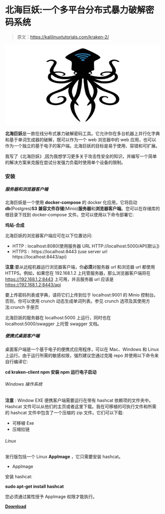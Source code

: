 # 北海巨妖:一个多平台分布式暴力破解密码系统

> 原文：<https://kalilinuxtutorials.com/kraken-2/>

[![](img//57a14aecaf2ba6ec1284351b3a36acd4.png)](https://blogger.googleusercontent.com/img/b/R29vZ2xl/AVvXsEjtDz7Qf7xqzBk_w0TYZqq-wRV7p_hn5mjkkfo1RISVm6cXvVjM7IW839jU6aP-JqtR1ObQZmruQJpxK7IoTgWrivNQSvaxbeIEFnYsOvhNeivF_HKjRBs88dFSwjzV-aFBHlVMH9-fqaHpkOC8-8e67DBsxaRRht0_6SPtLTf99Q_Epy441skwePDt/s728/kraken-logo%20(1).png)

**北海巨妖**是一款在线分布式暴力破解密码工具。它允许你在多台机器上并行化字典和基于单词生成器的破解，既可以作为一个 web 浏览器中的 web 应用，也可以作为一个独立的基于电子的客户端。北海巨妖的目标是易于使用、容错和可扩展。

我写了《北海巨妖》,因为我想学习更多关于攻击性安全的知识，并编写一个简单的解决方案来克服在尝试分发强力负载时使用单个设备的限制。

### 安装

##### 服务器和浏览器客户端

北海巨妖是一个使用 **docker-compose** 的 docker 化应用，它将启动**db**(Postgres)**S3 兼容文件存储**(Minio)**服务器**和**浏览器客户端**。您可以在存储库的根目录下找到 docker-compose 文件。您可以使用以下命令部署它:

**坞站-合成**

北海巨妖的浏览器客户端应可在以下位置访问:

*   HTTP : localhost:8080(使用服务器 URL HTTP://localhost:5000/API[默认])
*   HTTPS :  https://localhost:8443 (use server url  https://localhost:8443/api)

**注意**:要从远程机器运行浏览器客户端，你**必须**对服务器 url 和浏览器 url 都使用 HTTPS。例如，如果您在 192.168.1.2 上托管服务器，那么浏览器客户端将在 https://192.168.1.2:8443 上可用，并且服务器 url 应该是 https://192.168.1.2:8443/api

要上传密码列表或字典，请将它们上传到位于 localhost:9001 的 Minio 控制台。否则，你可以使用 crunch 动态生成单词列表。参见 crunch 选项及其使用方法:crunch 手册页

北海巨妖的服务器在 localhost:5000 上运行，同时也在 localhost:5000/swagger 上托管 swagger 文档。

##### 便携式桌面客户端

桌面客户端是一个基于电子的便携式应用程序，可以在 Mac、Windows 和 Linux 上运行。由于运行所需的敏感权限，强烈建议您通过克隆 repo 并使用以下命令来自行编译它:

**cd kraken-client
npm 安装
npm 运行电子启动**

###### Windows 操作系统

**注意** : Window EXE 便携客户端需要运行在带有 hashcat 依赖项的文件夹中。Hashcat 文件可以从他们的主页或者这里下载。我在可移植的可执行文件和所需的 hashcat 文件中包含了一个压缩的 zip 文件。它们可以下载:

*   可移植 Exe
*   压缩拉链

###### Linux

发行版包括一个 Linux **AppImage** ，它只需要安装 hashcat。

*   AppImage

安装 hashcat:

**sudo apt-get install hashcat**

您必须通过属性授予 AppImage 权限才能执行。

[**Download**](https://github.com/arcaneiceman/kraken)